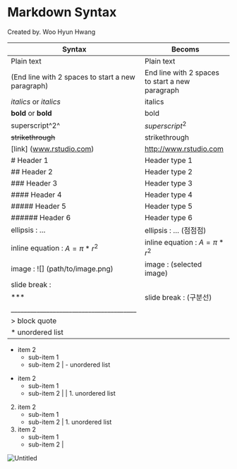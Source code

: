 # Markdown Syntax

Created by. Woo Hyun Hwang

| Syntax | Becoms |
| --- | --- |
| Plain text | Plain text |
| (End line with 2 spaces to start a new paragraph) | End line with 2 spaces to start a new paragraph |
| *italics* or _italics_ | italics |
| **bold** or __bold__ | bold |
| superscript^2^ | $superscript^2$ |
| ~~strikethrough~~ | strikethrough |
| [link] (www.rstudio.com) | http://www.rstudio.com |
| # Header 1 | Header type 1 |
| ## Header 2 | Header type 2 |
| ### Header 3 | Header type 3 |
| #### Header 4 | Header type 4 |
| ##### Header 5 | Header type 5 |
| ###### Header 6 | Header type 6 |
| ellipsis : … | ellipsis : … (점점점) |
| inline equation : $A = \pi*r^{2}$ | inline equation : $A = \pi*r^{2}$ |
| image : ![] (path/to/image.png) | image : (selected image) |
| slide break : 
*** | slide break : (구분선)
_______________________________________ |
| > block quote | || block quote (인용구) |
| * unordered list
* item 2
     + sub-item 1
     + sub-item 2 | - unordered list
- item 2
     - sub-item 1
     - sub-item 2 |
| 1. unordered list
2. item 2
     + sub-item 1
     + sub-item 2 | 1. unordered list
2. item 2
     - sub-item 1
     - sub-item 2 |

![Untitled](https://user-images.githubusercontent.com/111053011/218023283-405b5408-f0d7-4839-8400-96bfb08d1709.png)


